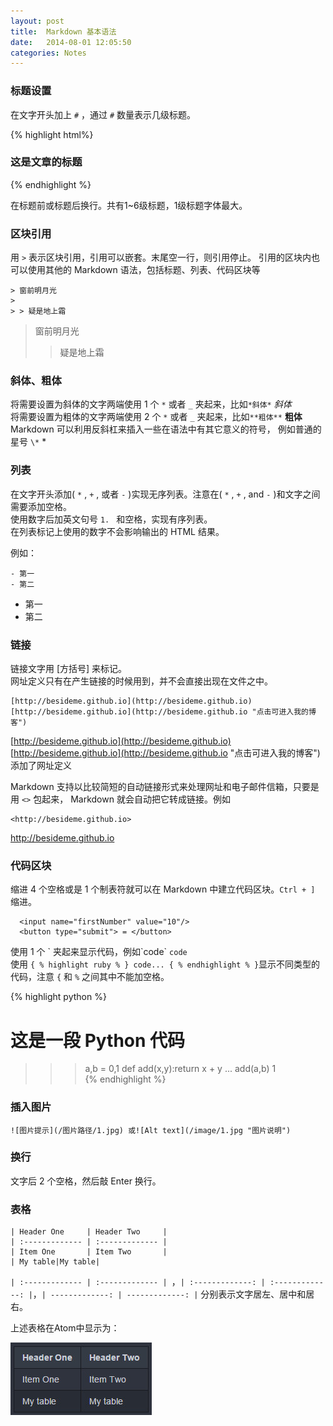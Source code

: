 ```yaml
---
layout: post
title:  Markdown 基本语法
date:   2014-08-01 12:05:50
categories: Notes
---   
```


### 标题设置
  
在文字开头加上 `#` ，通过 `#` 数量表示几级标题。  

{% highlight html%}  
### 这是文章的标题
{% endhighlight %}

在标题前或标题后换行。共有1~6级标题，1级标题字体最大。

### 区块引用

用 `>` 表示区块引用，引用可以嵌套。末尾空一行，则引用停止。
引用的区块内也可以使用其他的 Markdown 语法，包括标题、列表、代码区块等

	> 窗前明月光  
	>       
	> > 疑是地上霜  
   
> 窗前明月光  
>       
> > 疑是地上霜  

### 斜体、粗体 

将需要设置为斜体的文字两端使用 1 个 `*` 或者 `_` 夹起来，比如`*斜体*` *斜体*       
将需要设置为粗体的文字两端使用 2 个 `*` 或者 `_` 夹起来，比如`**粗体**` **粗体**   
Markdown 可以利用反斜杠来插入一些在语法中有其它意义的符号，
例如普通的星号 `\*`  \*  

### 列表 

在文字开头添加( `*` ,  `+` , 或者 `-` )实现无序列表。注意在( `*` , `+` , and  `-` )和文字之间需要添加空格。  
使用数字后加英文句号 `1. ` 和空格，实现有序列表。    
在列表标记上使用的数字不会影响输出的 HTML 结果。   
  
例如：

	- 第一  
	- 第二  
		
* 第一  
* 第二  
  


### 链接

链接文字用 [方括号] 来标记。     
网址定义只有在产生链接的时候用到，并不会直接出现在文件之中。    

	[http://besideme.github.io](http://besideme.github.io)
	[http://besideme.github.io](http://besideme.github.io "点击可进入我的博客") 

[http://besideme.github.io](http://besideme.github.io)  
[http://besideme.github.io](http://besideme.github.io "点击可进入我的博客")   添加了网址定义

Markdown 支持以比较简短的自动链接形式来处理网址和电子邮件信箱，只要是用 `<>` 包起来， Markdown 就会自动把它转成链接。例如

	<http://besideme.github.io>     
	
<http://besideme.github.io>   

### 代码区块

缩进 4 个空格或是 1 个制表符就可以在 Markdown 中建立代码区块。`Ctrl + ]` 缩进。    

	  <input name="firstNumber" value="10"/>
	  <button type="submit"> = </button>  

使用 1 个 \` 夹起来显示代码，例如\`code\` `code`   
使用 `{ % highlight ruby % } code... { % endhighlight % }`显示不同类型的代码，注意 `{` 和 `%` 之间其中不能加空格。

{% highlight python %}
# 这是一段 Python 代码
>>>a,b = 0,1
>>>def add(x,y):return x + y
...
>>>add(a,b)
1  
{% endhighlight %}

### 插入图片
               
`![图片提示](/图片路径/1.jpg) 或![Alt text](/image/1.jpg "图片说明") `  

### 换行

文字后 2 个空格，然后敲 Enter 换行。

### 表格

	| Header One     | Header Two     |
	| :------------- | :------------- |
	| Item One       | Item Two       |
	| My table|My table|


`| :------------- | :------------- | `，`| :-------------: | :-------------: |`，`| -------------: | -------------: |` 分别表示文字居左、居中和居右。

上述表格在Atom中显示为：

  ![表格](/image/Tabletest.jpg "表格样式")


  


 


        